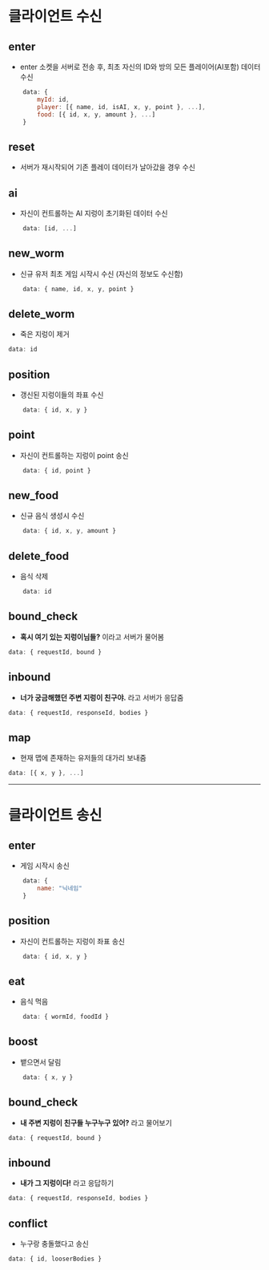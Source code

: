 # 클라이언트 수신
## enter
- enter 소켓을 서버로 전송 후, 최초 자신의 ID와 방의 모든 플레이어(AI포함) 데이터 수신
``` js
    data: {
        myId: id,
        player: [{ name, id, isAI, x, y, point }, ...],
        food: [{ id, x, y, amount }, ...]
    }
```
## reset
- 서버가 재시작되어 기존 플레이 데이터가 날아갔을 경우 수신
## ai
- 자신이 컨트롤하는 AI 지렁이 초기화된 데이터 수신
``` js
    data: [id, ...]
```
## new_worm
- 신규 유저 최초 게임 시작시 수신 (자신의 정보도 수신함)
``` js
    data: { name, id, x, y, point }
```
## delete_worm
- 죽은 지렁이 제거
``` js
data: id
```

## position
- 갱신된 지렁이들의 좌표 수신
``` js
    data: { id, x, y }
```
## point
- 자신이 컨트롤하는 지렁이 point 송신
``` js
    data: { id, point }
```

## new_food
- 신규 음식 생성시 수신
``` js
    data: { id, x, y, amount }
```
## delete_food
- 음식 삭제
``` js
    data: id
```

## bound_check
- **혹시 여기 있는 지렁이님들?** 이라고 서버가 물어봄
``` js
data: { requestId, bound }
```

## inbound
- **너가 궁금해했던 주변 지렁이 친구야.** 라고 서버가 응답줌
``` js
data: { requestId, responseId, bodies }
```

## map
- 현재 맵에 존재하는 유저들의 대가리 보내줌
``` js
data: [{ x, y }, ...]
```
***

# 클라이언트 송신
## enter
- 게임 시작시 송신
``` js
    data: {
        name: "닉네임"
    }
```
## position
- 자신이 컨트롤하는 지렁이 좌표 송신
``` js
    data: { id, x, y }
```
## eat
- 음식 먹음
``` js
    data: { wormId, foodId }
```
## boost
- 뱉으면서 달림
``` js
    data: { x, y }
```

## bound_check
- **내 주변 지렁이 친구들 누구누구 있어?** 라고 물어보기
``` js
data: { requestId, bound }
```

## inbound
- **내가 그 지렁이다!** 라고 응답하기
``` js
data: { requestId, responseId, bodies }
```

## conflict
- 누구랑 충돌했다고 송신
``` js
data: { id, looserBodies }
```